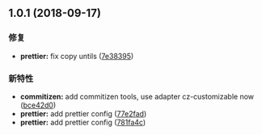 ## 1.0.1 (2018-09-17)


### 修复

* **prettier:** fix copy untils ([7e38395](https://github.com/cyseria/happy-fe-tool/commit/7e38395))


### 新特性

* **commitizen:** add commitizen tools, use adapter cz-customizable now ([bce42d0](https://github.com/cyseria/happy-fe-tool/commit/bce42d0))
* **prettier:** add prettier config ([77e2fad](https://github.com/cyseria/happy-fe-tool/commit/77e2fad))
* **prettier:** add prettier config ([781fa4c](https://github.com/cyseria/happy-fe-tool/commit/781fa4c))


